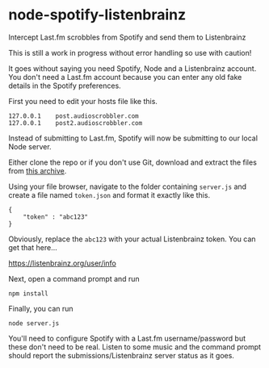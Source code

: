 # node-spotify-listenbrainz
Intercept Last.fm scrobbles from Spotify and send them to Listenbrainz

This is still a work in progress without error handling so use with caution!

It goes without saying you need Spotify, Node and a Listenbrainz account. You don't need a Last.fm
account because you can enter any old fake details in the Spotify preferences.

First you need to edit your hosts file like this.

```
127.0.0.1    post.audioscrobbler.com
127.0.0.1    post2.audioscrobbler.com
```

Instead of submitting to Last.fm, Spotify will now be submitting to our local Node server.

Either clone the repo or if you don't use Git, download and extract the files from [this archive](https://github.com/19379/node-spotify-listenbrainz/archive/master.zip).

Using your file browser, navigate to the folder containing `server.js` and create a file named `token.json`
and format it exactly like this.

```
{
    "token" : "abc123"
}
```

Obviously, replace the `abc123` with your actual Listenbrainz token. You can get that here...

https://listenbrainz.org/user/info

Next, open a command prompt and run

`npm install`

Finally, you can run

`node server.js`

You'll need to configure Spotify with a Last.fm username/password but these don't need to be real. Listen
to some music and the command prompt should report the submissions/Listenbrainz server status as it goes.

